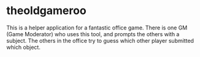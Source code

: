 theoldgameroo
=============

This is a helper application for a fantastic office game. There is one GM (Game Moderator) who uses this tool, and prompts the others with a subject. The others in the office try to guess which other player submitted which object.